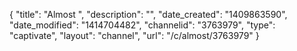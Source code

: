 {
    "title": "Almost ",
    "description": "",
    "date_created": "1409863590",
    "date_modified": "1414704482",
    "channelid": "3763979",
    "type": "captivate",
    "layout": "channel",
    "url": "\/c\/almost\/3763979"
}